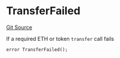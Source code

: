 # TransferFailed
[Git Source](https://github.com/FloorDAO/floor-v2/blob/c8169a0594ad07a37d169672a50f4155c41be809/src/contracts/utils/Errors.sol)

If a required ETH or token `transfer` call fails


```solidity
error TransferFailed();
```


